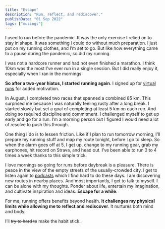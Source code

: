 ```yaml
---
title: "Escape"
description: "Run, reflect, and rediscover."
publishDate: "01 Sep 2022"
tags: ["musings"]
---
```


I used to run before the pandemic. It was the only exercise I relied on to stay in shape. It was something I could do without much preparation. I just put on my running clothes, and I’m set to go. But like how everything came to a pause during the pandemic, so did my running.

I was not a hardcore runner and had not even finished a marathon. I think 10km was the most I’ve ever run in a single session. But I did really enjoy it, especially when I ran in the mornings.

**So after a two-year hiatus, I started running again**. I signed up for <a href='https://www.pinoyfitness.com/list-of-events/'>virtual runs</a> for added motivation.

In August, I completed two races that spanned a combined 85 km. This surprised me because I was naturally feeling rusty after a long break. I started slowly but set a goal of completing at least 5 km on each run. And doing so required discipline and commitment. I challenged myself to get up early and go for a run. I’m a morning person but I figured I would need a lot of resolve to push this through.

One thing I do is to lessen friction. Like if I plan to run tomorrow morning, I’ll prepare my running stuff and map my route tonight, before I go to sleep. So when the alarm goes off at 5, I get up, change to my running gear, grab my earphones, hit record on Strava, and head out. I’ve been able to run 3 to 4 times a week thanks to this simple trick.

I love mornings so going for runs before daybreak is a pleasure. There is peace in the view of the empty streets of the usually-crowded city. I get to listen again to <a href='https://www.selfimprovementdailytips.com/'>podcasts</a> which I find hard to do these days. I am discovering new routes in nearby places. And most importantly, I get to talk to myself. I can be alone with my thoughts. Ponder about life, entertain my imagination, and cultivate inspiration and ideas. **Escape for a while**.

For me, running offers benefits beyond health. **It challenges my physical limits while allowing me to reflect and rediscover**. It nurtures both mind and body.

I’ll ~~try to hard to~~ make the habit stick.
